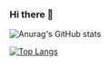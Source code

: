 ### Hi there 👋

![Anurag's GitHub stats](https://github-readme-stats.vercel.app/api?username=DanielMadden&show_icons=true&text_color=fff&title_color=fff&icon_color=fff&bg_color=45,ff8746,832aad)

[![Top Langs](https://github-readme-stats.vercel.app/api/top-langs/?username=DanielMadden)](https://github.com/anuraghazra/github-readme-stats)


<!-- 
00e3ff,da00d5
dd570e,8400c1
ff8746,832aad
-->

<!--
**DanielMadden/DanielMadden** is a ✨ _special_ ✨ repository because its `README.md` (this file) appears on your GitHub profile.

Here are some ideas to get you started:

- 🔭 I’m currently working on ...
- 🌱 I’m currently learning ...
- 👯 I’m looking to collaborate on ...
- 🤔 I’m looking for help with ...
- 💬 Ask me about ...
- 📫 How to reach me: ...
- 😄 Pronouns: ...
- ⚡ Fun fact: ...
-->
